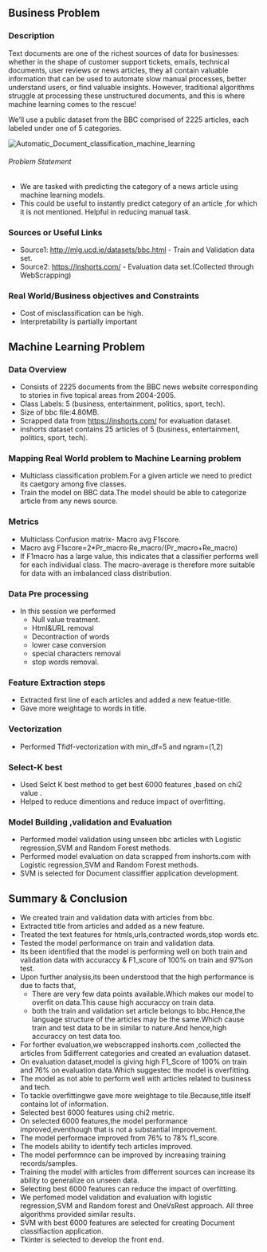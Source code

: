 
## Business Problem

### Description

Text documents are one of the richest sources of data for businesses: whether in the shape of customer support tickets, emails, technical documents, user reviews or news articles, they all contain valuable information that can be used to automate slow manual processes, better understand users, or find valuable insights. However, traditional algorithms struggle at processing these unstructured documents, and this is where machine learning comes to the rescue!

We’ll use a public dataset from the BBC comprised of 2225 articles, each labeled under one of 5 categories.

![Automatic_Document_classification_machine_learning](https://user-images.githubusercontent.com/49233119/82561717-77c23180-9b91-11ea-86b9-c38c664e8a99.png)


###### Problem Statement

- We are tasked with predicting the category of a news article using machine learning models.
- This could be useful to instantly predict category of an article ,for which it is not mentioned.
  Helpful in reducing manual task.

### Sources or Useful Links

- Source1: http://mlg.ucd.ie/datasets/bbc.html - Train and Validation data set.
- Source2: https://inshorts.com/ - Evaluation data set.(Collected through WebScrapping)

### Real World/Business objectives and Constraints

- Cost of misclassification can be high.
- Interpretability is partially important

## Machine Learning Problem

### Data Overview

- Consists of 2225 documents from the BBC news website corresponding to stories in five topical areas from 2004-2005.
- Class Labels: 5 (business, entertainment, politics, sport, tech).
- Size of bbc file:4.80MB.
- Scrapped data from https://inshorts.com/ for evaluation dataset.
- inshorts dataset contains 25 articles of 5 (business, entertainment, politics, sport, tech).

### Mapping Real World problem to Machine Learning problem

- Multiclass classification problem.For a given article we need to predict its caetgory among five classes.
- Train the model on BBC data.The model should be able to categorize article from any news source.

### Metrics

- Multiclass Confusion matrix- Macro avg F1score.
- Macro avg F1score=2*Pr_macro⋅Re_macro/(Pr_macro+Re_macro)
- If F1macro has a large value, this indicates that a classifier performs well for each individual class. 
  The macro-average is therefore more suitable for data with an imbalanced class distribution.

### Data Pre processing

- In this session we performed
    - Null value treatment.
    - Html&URL removal
    - Decontraction of words
    - lower case conversion
    - special characters removal
    - stop words removal.

### Feature Extraction steps

- Extracted first line of each articles and added a new featue-title.
- Gave more weightage to words in title.

### Vectorization

- Performed Tfidf-vectorization with min_df=5 and ngram=(1,2)

### Select-K best

- Used Selct K best method to get best 6000 features ,based on chi2 value .
- Helped to reduce dimentions and reduce impact of overfitting.

### Model Building ,validation and Evaluation

- Performed model validation using unseen bbc articles with Logistic regression,SVM and Random Forest methods.
- Performed model evaluation on data scrapped from inshorts.com with Logistic regression,SVM and Random Forest methods.
- SVM is selected for Document classiffier application development.

## Summary & Conclusion

- We created train and validation data with articles from bbc.
- Extracted title from articles and added as a new feature.
- Treated the text features for htmls,urls,contracted words,stop words etc.
- Tested the model performance on train and validation data.
- Its been identified that the model is performing well on both train and validation data with accuraccy & F1_score of 100% on train 
  and 97%on test.
- Upon further analysis,its been understood that the high performance is due to facts that,
    - There are very few data points available.Which makes our model to overfit on data.This cause high accuraccy on train data.
    - both the train and validation set article belongs to bbc.Hence,the language structure of the articles may be the same.Which cause train and test data to be in similar to nature.And hence,high accuraccy on test data too.
- For forther evaluation,we webscrapped inshorts.com ,collected the articles from 5differrent categories and created an evaluation dataset.
- On evaluation dataset,model is giving high F1_Score of 100% on train and 76% on evaluation data.Which suggestec the model is overfitting.
- The model as not able to perform well with articles related to business and tech.
- To tackle overfittingwe gave more weightage to tile.Because,title itself contains lot of information.
- Selected best 6000 features using chi2 metric.
- On selected 6000 features,the model performance improved,eventhough that is not a substantial improvement.
- The model performace improved from 76% to 78% f1_score.
- The models ability to identify tech articles improved.
- The model performnce can be improved by increasing training records/samples.
- Training the model with articles from differrent sources can increase its ability to generalize on unseen data.
- Selecting best 6000 features can reduce the impact of overfitting.
- We perfomed model validation and evaluation with logistic regression,SVM and Random forest and OneVsRest approach.
 All three algorithms provided similar results.
- SVM with best 6000 features are selected for creating Document classifiaction application.
- Tkinter is selected to develop the front end.
